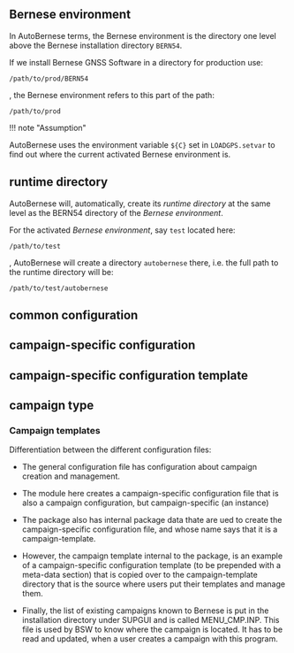 
## Bernese environment

In AutoBernese terms, the Bernese environment is the directory one level above
the Bernese installation directory `BERN54`.

If we install Bernese GNSS Software in a directory for production use:

```
/path/to/prod/BERN54
```

, the Bernese environment refers to this part of the path:

```
/path/to/prod
```

!!! note "Assumption"

AutoBernese uses the environment variable `${C}` set in `LOADGPS.setvar` to find
out where the current activated Bernese environment is.


## runtime directory

AutoBernese will, automatically, create its *runtime directory* at the same
level as the BERN54 directory of the *Bernese environment*.

For the activated *Bernese environment*, say `test` located here:

```
/path/to/test
```

, AutoBernese will create a directory `autobernese` there, i.e. the full path to
the runtime directory will be:

```
/path/to/test/autobernese
```


## common configuration



## campaign-specific configuration

## campaign-specific configuration template

## campaign type


### Campaign templates

Differentiation between the different configuration files:

*   The general configuration file has configuration about campaign creation and
    management.

*   The module here creates a campaign-specific configuration file that is also
    a campaign configuration, but campaign-specific (an instance)

*   The package also has internal package data thate are ued to create the
    campaign-specific configuration file, and whose name says that it is a
    campaign-template.

*   However, the campaign template internal to the package, is an example of a
    campaign-specific configuration template (to be prepended with a meta-data
    section) that is copied over to the campaign-template directory that is the
    source where users put their templates and manage them.

*   Finally, the list of existing campaigns known to Bernese is put in the
    installation directory under SUPGUI and is called MENU_CMP.INP. This file is
    used by BSW to know where the campaign is located. It has to be read and
    updated, when a user creates a campaign with this program.
